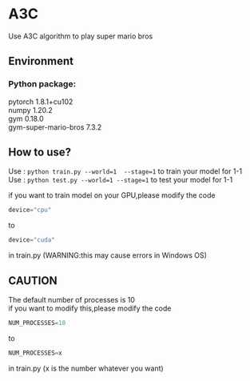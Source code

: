 # A3C
Use A3C algorithm to play super mario bros
## Environment
### Python package:  
pytorch  1.8.1+cu102  
numpy 1.20.2  
gym  0.18.0  
gym-super-mario-bros  7.3.2  

## How to use?
Use : `python train.py --world=1  --stage=1` to train your model for 1-1  
Use : `python test.py --world=1 --stage=1` to test your model for 1-1

if you want to train model on your GPU,please modify the code  
```python
device="cpu"
```
to
```python
device="cuda"
```

in train.py (WARNING:this may cause errors in Windows OS)

## CAUTION
The default number of processes is 10  
if you want to modify this,please modify the code
```python
NUM_PROCESSES=10
```
to
```python
NUM_PROCESSES=x
```
in train.py (x is the number whatever you want)
